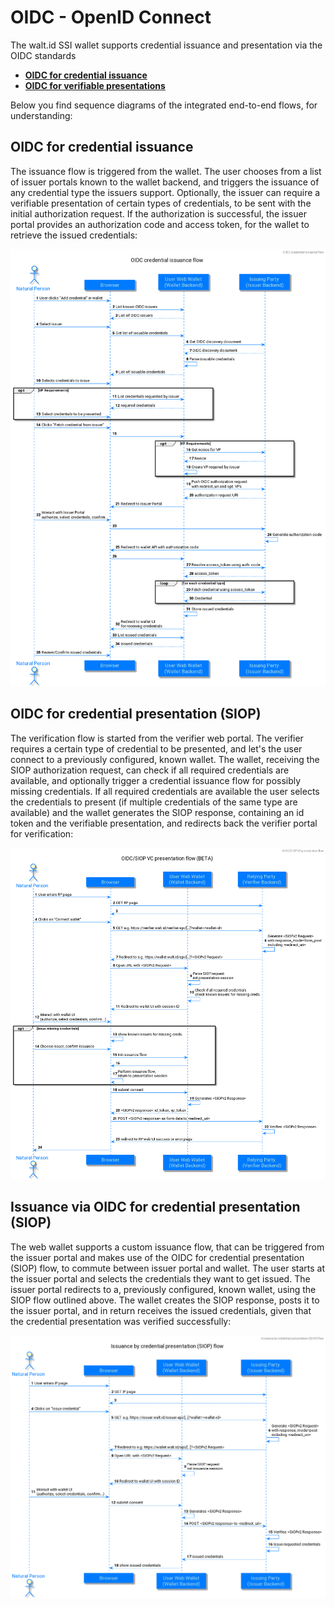 # OIDC - OpenID Connect

The walt.id SSI wallet supports credential issuance and presentation via the OIDC standards

* [**OIDC for credential issuance**](https://tlodderstedt.github.io/openid-connect-4-verifiable-credential-issuance-1\_0-01.html)
* [**OIDC for verifiable presentations**](https://openid.net/specs/openid-connect-4-verifiable-presentations-1\_0.html)

Below you find sequence diagrams of the integrated end-to-end flows, for understanding:

## OIDC for credential issuance

The issuance flow is triggered from the wallet. The user chooses from a list of issuer portals known to the wallet backend, and triggers the issuance of any credential type the issuers support. Optionally, the issuer can require a verifiable presentation of certain types of credentials, to be sent with the initial authorization request. If the authorization is successful, the issuer portal provides an authorization code and access token, for the wallet to retrieve the issued credentials:

![Wallet issuance flow](../out/ecosystems-interoperability/oidc-credential-issuance/oidc-credential-issuance.png)

## OIDC for credential presentation (SIOP)

The verification flow is started from the verifier web portal. The verifier requires a certain type of credential to be presented, and let's the user connect to a previously configured, known wallet. The wallet, receiving the SIOP authorization request, can check if all required credentials are available, and optionally trigger a credential issuance flow for possibly missing credentials. If all required credentials are available the user selects the credentials to present (if multiple credentials of the same type are available) and the wallet generates the SIOP response, containing an id token and the verifiable presentation, and redirects back the verifier portal for verification:

![Wallet presentation flow](../out/ecosystems-interoperability/siop-vc-presentation/siop-vc-presentation.png)

## Issuance via OIDC for credential presentation (SIOP)

The web wallet supports a custom issuance flow, that can be triggered from the issuer portal and makes use of the OIDC for credential presentation (SIOP) flow, to commute between issuer portal and wallet. The user starts at the issuer portal and selects the credentials they want to get issued. The issuer portal redirects to a, previously configured, known wallet, using the SIOP flow outlined above. The wallet creates the SIOP response, posts it to the issuer portal, and in return receives the issued credentials, given that the credential presentation was verified successfully:

![Issuance by presentation](../out/ecosystems-interoperability/issuance-by-presentation/issuance-by-presentation.png)
